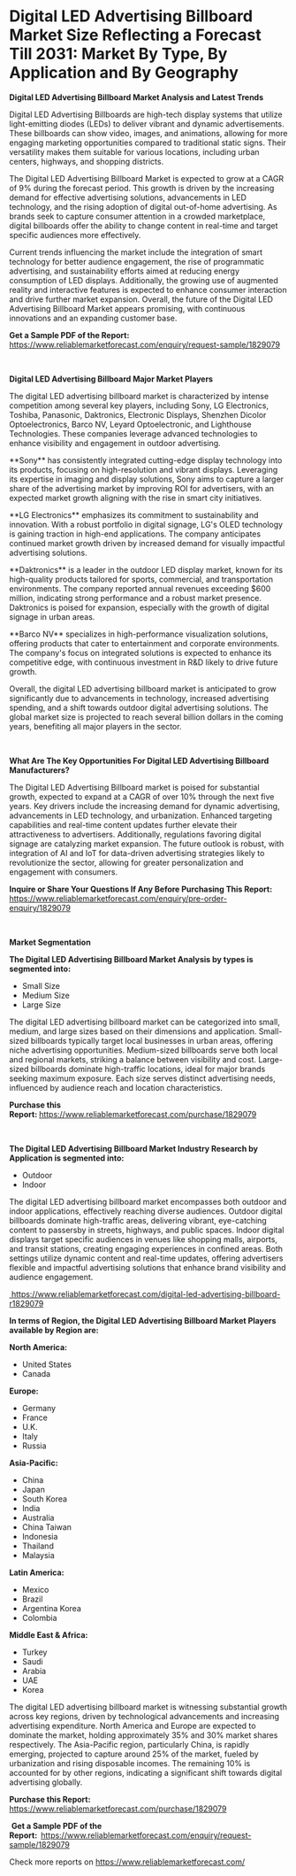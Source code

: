 <p><h1>Digital LED Advertising Billboard Market Size Reflecting a Forecast Till 2031: Market By Type, By Application and By Geography</h1></p><p><strong>Digital LED Advertising Billboard Market Analysis and Latest Trends</strong></p>
<p><p>Digital LED Advertising Billboards are high-tech display systems that utilize light-emitting diodes (LEDs) to deliver vibrant and dynamic advertisements. These billboards can show video, images, and animations, allowing for more engaging marketing opportunities compared to traditional static signs. Their versatility makes them suitable for various locations, including urban centers, highways, and shopping districts.</p><p>The Digital LED Advertising Billboard Market is expected to grow at a CAGR of 9% during the forecast period. This growth is driven by the increasing demand for effective advertising solutions, advancements in LED technology, and the rising adoption of digital out-of-home advertising. As brands seek to capture consumer attention in a crowded marketplace, digital billboards offer the ability to change content in real-time and target specific audiences more effectively.</p><p>Current trends influencing the market include the integration of smart technology for better audience engagement, the rise of programmatic advertising, and sustainability efforts aimed at reducing energy consumption of LED displays. Additionally, the growing use of augmented reality and interactive features is expected to enhance consumer interaction and drive further market expansion. Overall, the future of the Digital LED Advertising Billboard Market appears promising, with continuous innovations and an expanding customer base.</p></p>
<p><strong>Get a Sample PDF of the Report:&nbsp;</strong> <a href="https://www.reliablemarketforecast.com/enquiry/request-sample/1829079?utm_campaign=1134&utm_medium=2&utm_source=Github&utm_content=ia&utm_term=30122024&utm_id=digital-led-advertising-billboard">https://www.reliablemarketforecast.com/enquiry/request-sample/1829079</a></p>
<p>&nbsp;</p>
<p><strong>Digital LED Advertising Billboard Major Market Players</strong></p>
<p><p>The digital LED advertising billboard market is characterized by intense competition among several key players, including Sony, LG Electronics, Toshiba, Panasonic, Daktronics, Electronic Displays, Shenzhen Dicolor Optoelectronics, Barco NV, Leyard Optoelectronic, and Lighthouse Technologies. These companies leverage advanced technologies to enhance visibility and engagement in outdoor advertising.</p><p>**Sony** has consistently integrated cutting-edge display technology into its products, focusing on high-resolution and vibrant displays. Leveraging its expertise in imaging and display solutions, Sony aims to capture a larger share of the advertising market by improving ROI for advertisers, with an expected market growth aligning with the rise in smart city initiatives.</p><p>**LG Electronics** emphasizes its commitment to sustainability and innovation. With a robust portfolio in digital signage, LG's OLED technology is gaining traction in high-end applications. The company anticipates continued market growth driven by increased demand for visually impactful advertising solutions.</p><p>**Daktronics** is a leader in the outdoor LED display market, known for its high-quality products tailored for sports, commercial, and transportation environments. The company reported annual revenues exceeding $600 million, indicating strong performance and a robust market presence. Daktronics is poised for expansion, especially with the growth of digital signage in urban areas.</p><p>**Barco NV** specializes in high-performance visualization solutions, offering products that cater to entertainment and corporate environments. The company's focus on integrated solutions is expected to enhance its competitive edge, with continuous investment in R&D likely to drive future growth.</p><p>Overall, the digital LED advertising billboard market is anticipated to grow significantly due to advancements in technology, increased advertising spending, and a shift towards outdoor digital advertising solutions. The global market size is projected to reach several billion dollars in the coming years, benefiting all major players in the sector.</p></p>
<p>&nbsp;</p>
<p><strong>What Are The Key Opportunities For Digital LED Advertising Billboard Manufacturers?</strong></p>
<p><p>The Digital LED Advertising Billboard market is poised for substantial growth, expected to expand at a CAGR of over 10% through the next five years. Key drivers include the increasing demand for dynamic advertising, advancements in LED technology, and urbanization. Enhanced targeting capabilities and real-time content updates further elevate their attractiveness to advertisers. Additionally, regulations favoring digital signage are catalyzing market expansion. The future outlook is robust, with integration of AI and IoT for data-driven advertising strategies likely to revolutionize the sector, allowing for greater personalization and engagement with consumers.</p></p>
<p><strong>Inquire or Share Your Questions If Any Before Purchasing This Report:</strong> <a href="https://www.reliablemarketforecast.com/enquiry/pre-order-enquiry/1829079?utm_campaign=1134&utm_medium=2&utm_source=Github&utm_content=ia&utm_term=30122024&utm_id=digital-led-advertising-billboard">https://www.reliablemarketforecast.com/enquiry/pre-order-enquiry/1829079</a></p>
<p>&nbsp;</p>
<p><strong>Market Segmentation</strong></p>
<p><strong>The Digital LED Advertising Billboard Market Analysis by types is segmented into:</strong></p>
<p><ul><li>Small Size</li><li>Medium Size</li><li>Large Size</li></ul></p>
<p><p>The digital LED advertising billboard market can be categorized into small, medium, and large sizes based on their dimensions and application. Small-sized billboards typically target local businesses in urban areas, offering niche advertising opportunities. Medium-sized billboards serve both local and regional markets, striking a balance between visibility and cost. Large-sized billboards dominate high-traffic locations, ideal for major brands seeking maximum exposure. Each size serves distinct advertising needs, influenced by audience reach and location characteristics.</p></p>
<p><strong>Purchase this Report:&nbsp;</strong><a href="https://www.reliablemarketforecast.com/purchase/1829079?utm_campaign=1134&utm_medium=2&utm_source=Github&utm_content=ia&utm_term=30122024&utm_id=digital-led-advertising-billboard">https://www.reliablemarketforecast.com/purchase/1829079</a></p>
<p>&nbsp;</p>
<p><strong>The Digital LED Advertising Billboard Market Industry Research by Application is segmented into:</strong></p>
<p><ul><li>Outdoor</li><li>Indoor</li></ul></p>
<p><p>The digital LED advertising billboard market encompasses both outdoor and indoor applications, effectively reaching diverse audiences. Outdoor digital billboards dominate high-traffic areas, delivering vibrant, eye-catching content to passersby in streets, highways, and public spaces. Indoor digital displays target specific audiences in venues like shopping malls, airports, and transit stations, creating engaging experiences in confined areas. Both settings utilize dynamic content and real-time updates, offering advertisers flexible and impactful advertising solutions that enhance brand visibility and audience engagement.</p></p>
<p><a href="https://www.reliablemarketforecast.com/digital-led-advertising-billboard-r1829079?utm_campaign=1134&utm_medium=2&utm_source=Github&utm_content=ia&utm_term=30122024&utm_id=digital-led-advertising-billboard">&nbsp;https://www.reliablemarketforecast.com/digital-led-advertising-billboard-r1829079</a></p>
<p><strong>In terms of Region, the Digital LED Advertising Billboard Market Players available by Region are:</strong></p>
<p>
    <p> <strong> North America: </strong>
        <ul>
            <li>United States</li>
            <li>Canada</li>
        </ul>
        </p> 
    <p> <strong> Europe: </strong>
        <ul>
            <li>Germany</li>
            <li>France</li>
            <li>U.K.</li>
            <li>Italy</li>
            <li>Russia</li>
        </ul>
        </p> 
    <p> <strong> Asia-Pacific: </strong>
        <ul>
            <li>China</li>
            <li>Japan</li>
            <li>South Korea</li>
            <li>India</li>
            <li>Australia</li>
            <li>China Taiwan</li>
            <li>Indonesia</li>
            <li>Thailand</li>
            <li>Malaysia</li>
        </ul>
        </p> 
    <p> <strong> Latin America: </strong>
        <ul>
            <li>Mexico</li>
            <li>Brazil</li>
            <li>Argentina Korea</li>
            <li>Colombia</li>
        </ul>
        </p> 
    <p> <strong> Middle East & Africa: </strong>
        <ul>
            <li>Turkey</li>
            <li>Saudi</li>
            <li>Arabia</li>
            <li>UAE</li>
            <li>Korea</li>
        </ul>
    </p>
    </p>
<p><p>The digital LED advertising billboard market is witnessing substantial growth across key regions, driven by technological advancements and increasing advertising expenditure. North America and Europe are expected to dominate the market, holding approximately 35% and 30% market shares respectively. The Asia-Pacific region, particularly China, is rapidly emerging, projected to capture around 25% of the market, fueled by urbanization and rising disposable incomes. The remaining 10% is accounted for by other regions, indicating a significant shift towards digital advertising globally.</p></p>
<p><strong>Purchase this Report: </strong><a href="https://www.reliablemarketforecast.com/purchase/1829079?utm_campaign=1134&utm_medium=2&utm_source=Github&utm_content=ia&utm_term=30122024&utm_id=digital-led-advertising-billboard">https://www.reliablemarketforecast.com/purchase/1829079</a></p>
<p>&nbsp;<strong>Get a Sample PDF of the Report:&nbsp;&nbsp;</strong><a href="https://www.reliablemarketforecast.com/enquiry/request-sample/1829079?utm_campaign=1134&utm_medium=2&utm_source=Github&utm_content=ia&utm_term=30122024&utm_id=digital-led-advertising-billboard">https://www.reliablemarketforecast.com/enquiry/request-sample/1829079</a></p>
<p><strong></strong></p>
<p>Check more reports on <a href="https://www.reliablemarketforecast.com/?utm_campaign=1134&utm_medium=2&utm_source=Github&utm_content=ia&utm_term=30122024&utm_id=digital-led-advertising-billboard">https://www.reliablemarketforecast.com/</a></p>